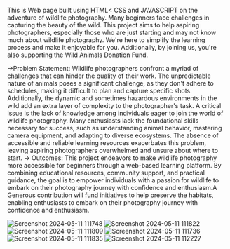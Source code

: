 This is Web page built using HTML< CSS and JAVASCRIPT on the adventure of wildlife photography. 
Many beginners face challenges in capturing the beauty of the wild. This project aims to help aspiring photographers, especially those who are just starting and may not know much about wildlife photography. 
We're here to simplify the learning process and make it enjoyable for you. Additionally, by joining us, you're also supporting the Wild Animals Donation Fund.

->Problem Statement:
Wildlife photographers confront a myriad of challenges that can hinder the quality of their work. The unpredictable nature of animals poses a significant challenge, as they don't adhere to schedules, making it difficult to plan and capture specific shots. Additionally, the dynamic and sometimes hazardous environments in the wild add an extra layer of complexity to the photographer's task.
A critical issue is the lack of knowledge among individuals eager to join the world of wildlife photography. Many enthusiasts lack the foundational skills necessary for success, such as understanding animal behavior, mastering camera equipment, and adapting to diverse ecosystems. The absence of accessible and reliable learning resources exacerbates this problem, leaving aspiring photographers overwhelmed and unsure about where to start.
-> Outcomes:
This project endeavors to make wildlife photography more accessible for beginners through a web-based learning platform. By combining educational resources, community support, and practical guidance, the goal is to empower individuals with a passion for wildlife to embark on their photography journey with confidence and enthusiasm.A Generous contribution will fund initiatives to help preserve the habitats, enabling enthusiasts to embark on their photography journey with confidence and enthusiasm.

![Screenshot 2024-05-11 111748](https://github.com/Pallavi-Shtgr/Wildlife/assets/126679884/4633fc41-1a41-475a-a304-905579e6a642)
![Screenshot 2024-05-11 111822](https://github.com/Pallavi-Shtgr/Wildlife/assets/126679884/0f9f7db1-bfd0-4e06-9eb1-691b6e8aa01e)
![Screenshot 2024-05-11 111809](https://github.com/Pallavi-Shtgr/Wildlife/assets/126679884/f68351e2-7360-422a-91a8-103e6814f9c5)
![Screenshot 2024-05-11 111736](https://github.com/Pallavi-Shtgr/Wildlife/assets/126679884/b3026f25-2c7e-419f-8a35-5448190c61b2)
![Screenshot 2024-05-11 111835](https://github.com/Pallavi-Shtgr/Wildlife/assets/126679884/fcb6a518-2db6-432c-82d8-247b2ce3de2e)
![Screenshot 2024-05-11 112227](https://github.com/Pallavi-Shtgr/Wildlife/assets/126679884/65c56222-5e74-484e-890d-2ef04753d1dd)









